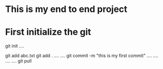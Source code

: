 # This is my end to end project
# First initialize the git
git init
....

git add abc.txt
git add .
....
....
git commit -m "this is my first commit"
....
....
....
....
git pull